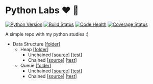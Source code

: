 # Python Labs :heart: :rocket:

[![Python Version](https://img.shields.io/badge/python-3.5-blue.svg?style=flat-square)](https://img.shields.io/badge/python-3.5-blue.svg?style=flat-square)
[![Build Status](https://travis-ci.org/guidiego/python-lab.svg?branch=master)](https://travis-ci.org/guidiego/python-lab) [![Code Health](https://landscape.io/github/guidiego/python-lab/master/landscape.svg?style=flat)](https://landscape.io/github/guidiego/python-lab/master) [![Coverage Status](https://coveralls.io/repos/github/guidiego/python-lab/badge.svg?branch=master)](https://coveralls.io/github/guidiego/python-lab?branch=master)  

A simple repo with my python studies :)

- Data Structure [[folder](https://github.com/guidiego/python-lab/tree/master/data_structure)]
  - Heap [[folder](https://github.com/guidiego/python-lab/tree/master/data_structure/heap)]
    - Unchained [[source](https://github.com/guidiego/python-lab/tree/master/data_structure/heap/unchained.py)] [[test](https://github.com/guidiego/python-lab/blob/master/data_structure/heap/tests/test_unchained_heap.py)]
    - Chained [[source](https://github.com/guidiego/python-lab/tree/master/data_structure/heap/chained.py)] [[test](https://github.com/guidiego/python-lab/blob/master/data_structure/heap/tests/test_chained_heap.py)]
  - Queue [[folder](https://github.com/guidiego/python-lab/tree/master/data_structure/queue)]
    - Unchained [[source](https://github.com/guidiego/python-lab/tree/master/data_structure/queue/unchained.py)] [[test](https://github.com/guidiego/python-lab/blob/master/data_structure/queue/tests/test_unchained_queue.py)]
    - Chained [[source](https://github.com/guidiego/python-lab/tree/master/data_structure/queue/chained.py)] [[test](https://github.com/guidiego/python-lab/blob/master/data_structure/queue/tests/test_chained_heap.py)]
